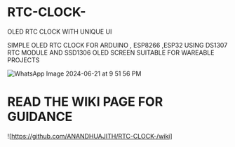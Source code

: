 # RTC-CLOCK-
OLED RTC CLOCK WITH UNIQUE UI

SIMPLE OLED RTC CLOCK FOR ARDUINO , ESP8266 ,ESP32 
USING DS1307 RTC MODULE AND SSD1306 OLED SCREEN
SUITABLE FOR WAREABLE PROJECTS

![WhatsApp Image 2024-06-21 at 9 51 56 PM](https://github.com/ANANDHUAJITH/RTC-CLOCK-/assets/173886218/227daf75-cb91-4b5b-b934-e2492c158d71)
# READ THE WIKI PAGE FOR GUIDANCE
![https://github.com/ANANDHUAJITH/RTC-CLOCK-/wiki]
